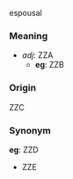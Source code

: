 espousal
### Meaning
+ _adj_: ZZA
	+ __eg__: ZZB

### Origin

ZZC

### Synonym

__eg__: ZZD

+ ZZE


